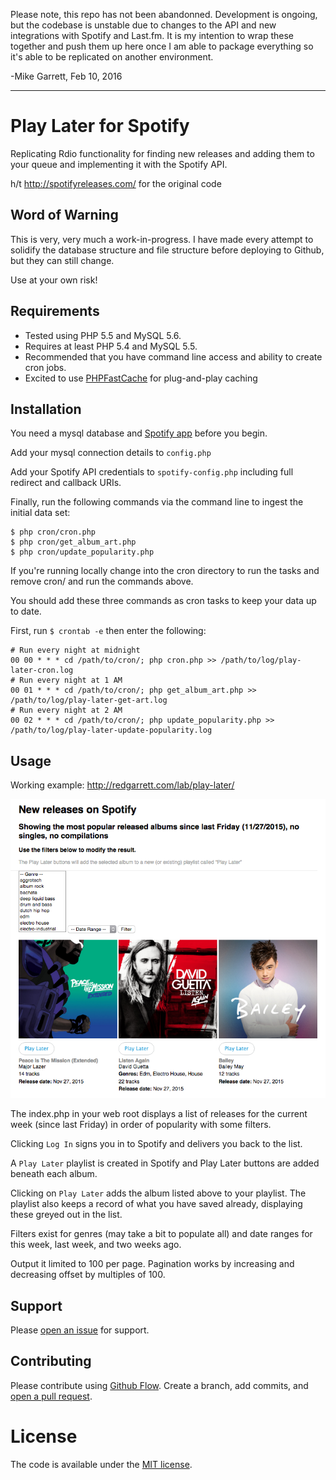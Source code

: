 Please note, this repo has not been abandonned. Development is ongoing, but the codebase is unstable due to changes to the API and new integrations with Spotify and Last.fm. It is my intention to wrap these together and push them up here once I am able to package everything so it's able to be replicated on another environment. 

-Mike Garrett, Feb 10, 2016

------------------- 

# Play Later for Spotify

Replicating Rdio functionality for finding new releases and adding them to your queue and implementing it with the Spotify API.

h/t http://spotifyreleases.com/ for the original code

## Word of Warning

This is very, very much a work-in-progress. I have made every attempt to solidify the database structure and file structure before deploying to Github, but they can still change.

Use at your own risk!

## Requirements

* Tested using PHP 5.5 and MySQL 5.6.
* Requires at least PHP 5.4 and MySQL 5.5.
* Recommended that you have command line access and ability to create cron jobs.
* Excited to use [PHPFastCache](https://github.com/khoaofgod/phpfastcache) for plug-and-play caching

## Installation

You need a mysql database and [Spotify app](https://developer.spotify.com/my-applications/#!/applications/create) before you begin.

Add your mysql connection details to `config.php`

Add your Spotify API credentials to `spotify-config.php` including full redirect and callback URIs.

Finally, run the following commands via the command line to ingest the initial data set:
```
$ php cron/cron.php
$ php cron/get_album_art.php
$ php cron/update_popularity.php
```

If you're running locally change into the cron directory to run the tasks and remove cron/ and run the commands above.

You should add these three commands as cron tasks to keep your data up to date.

First, run `$ crontab -e` then enter the following:
```
# Run every night at midnight
00 00 * * * cd /path/to/cron/; php cron.php >> /path/to/log/play-later-cron.log
# Run every night at 1 AM
00 01 * * * cd /path/to/cron/; php get_album_art.php >> /path/to/log/play-later-get-art.log
# Run every night at 2 AM
00 02 * * * cd /path/to/cron/; php update_popularity.php >> /path/to/log/play-later-update-popularity.log
```

## Usage

Working example: http://redgarrett.com/lab/play-later/

![Example of Play Later](example-play-later.png)

The index.php in your web root displays a list of releases for the current week (since last Friday) in order of popularity with some filters.

Clicking `Log In` signs you in to Spotify and delivers you back to the list.

A `Play Later` playlist is created in Spotify and Play Later buttons are added beneath each album.

Clicking on `Play Later` adds the album listed above to your playlist. The playlist also keeps a record of what you have saved already, displaying these greyed out in the list.

Filters exist for genres (may take a bit to populate all) and date ranges for this week, last week, and two weeks ago.

Output it limited to 100 per page. Pagination works by increasing and decreasing offset by multiples of 100.

## Support

Please [open an issue](https://github.com/MikeNGarrett/Play-Later/issues/new) for support.

## Contributing

Please contribute using [Github Flow](https://guides.github.com/introduction/flow/). Create a branch, add commits, and [open a pull request](https://github.com/MikeNGarrett/Play-Later/compare/).

# License

The code is available under the [MIT license](LICENSE.txt).
